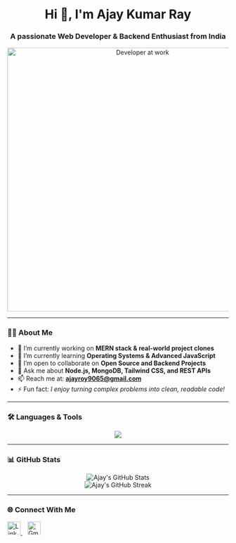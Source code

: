 <h1 align="center">Hi 👋, I'm Ajay Kumar Ray</h1>
<h3 align="center">A passionate Web Developer & Backend Enthusiast from India</h3>

<p align="center">
 <img src="https://cdn.dribbble.com/users/730703/screenshots/6581243/avento.gif" alt="Developer at work" width="600"/>
</p>

---

### 👨‍💻 About Me

- 🔭 I’m currently working on **MERN stack & real-world project clones**
- 🌱 I’m currently learning **Operating Systems & Advanced JavaScript**
- 🤝 I’m open to collaborate on **Open Source and Backend Projects**
- 💬 Ask me about **Node.js, MongoDB, Tailwind CSS, and REST APIs**
- 📫 Reach me at: **ajayroy9065@gmail.com**
- ⚡ Fun fact: *I enjoy turning complex problems into clean, readable code!*

---

### 🛠️ Languages & Tools

<p align="center">
  <img src="https://skillicons.dev/icons?i=html,css,js,react,nodejs,express,mongodb,java,tailwind,bootstrap,git,github,linux,vscode,postman" />
</p>

---

### 📊 GitHub Stats

<p align="center">
  <img src="https://github-readme-stats.vercel.app/api?username=ajay-so&show_icons=true&theme=tokyonight" alt="Ajay's GitHub Stats" />
  <br/>
  <img src="https://streak-stats.demolab.com/?user=ajay-so&theme=tokyonight" alt="Ajay's GitHub Streak" />
</p>

---

### 🌐 Connect With Me

<p align="left">
  <a href="https://www.linkedin.com/in/dev-ajay-kumar" target="_blank">
    <img src="https://cdn-icons-png.flaticon.com/512/174/174857.png" width="30" alt="LinkedIn" />
  </a>
  &nbsp;&nbsp;
  <a href="mailto:ajayroy9065@gmail.com" target="_blank">
    <img src="https://cdn-icons-png.flaticon.com/512/732/732200.png" width="30" alt="Gmail" />
  </a>
</p>
